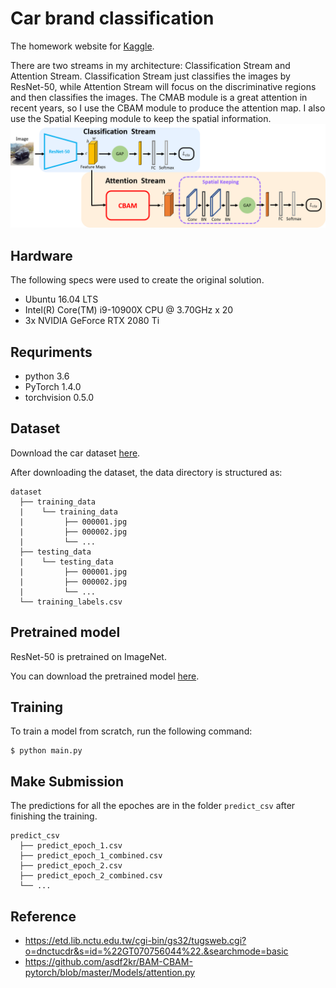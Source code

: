 # Car brand classification
The homework website for [Kaggle](https://www.kaggle.com/c/cs-t0828-2020-hw1).

There are two streams in my architecture: Classification Stream and Attention Stream.
Classification Stream just classifies the images by ResNet-50, while Attention Stream will focus on the discriminative regions and then classifies the images.
The CMAB module is a great attention in recent years, so I use the CBAM module to produce the attention map.
I also use the Spatial Keeping module to keep the spatial information.
![alt text](https://github.com/danny91708/Selected-Topics-in-Visual-Recognition-using-Deep-Learning/blob/main/HW1/architecture.png?raw=true)

## Hardware
The following specs were used to create the original solution.
- Ubuntu 16.04 LTS
- Intel(R) Core(TM) i9-10900X CPU @ 3.70GHz x 20
- 3x NVIDIA GeForce RTX 2080 Ti

## Requriments
- python 3.6
- PyTorch 1.4.0
- torchvision 0.5.0

## Dataset
Download the car dataset [here](https://www.kaggle.com/c/cs-t0828-2020-hw1/data).

After downloading the dataset, the data directory is structured as:
```
dataset
  ├── training_data
  |    └── training_data
  |         ├── 000001.jpg
  |         ├── 000002.jpg
  |         └── ...
  ├── testing_data
  |    └── testing_data
  |         ├── 000001.jpg
  |         ├── 000002.jpg
  |         └── ...
  └── training_labels.csv
```

## Pretrained model
ResNet-50 is pretrained on ImageNet.

You can download the pretrained model [here](https://drive.google.com/file/d/1RZSCxmEbZQrAajbt871x8rvbrkfyta_v/view?usp=sharing).

## Training
To train a model from scratch, run the following command:
```
$ python main.py
```

## Make Submission
The predictions for all the epoches are in the folder `predict_csv` after finishing the training.
```
predict_csv
  ├── predict_epoch_1.csv
  ├── predict_epoch_1_combined.csv
  ├── predict_epoch_2.csv
  ├── predict_epoch_2_combined.csv
  └── ...
```

## Reference
- https://etd.lib.nctu.edu.tw/cgi-bin/gs32/tugsweb.cgi?o=dnctucdr&s=id=%22GT070756044%22.&searchmode=basic
- https://github.com/asdf2kr/BAM-CBAM-pytorch/blob/master/Models/attention.py
